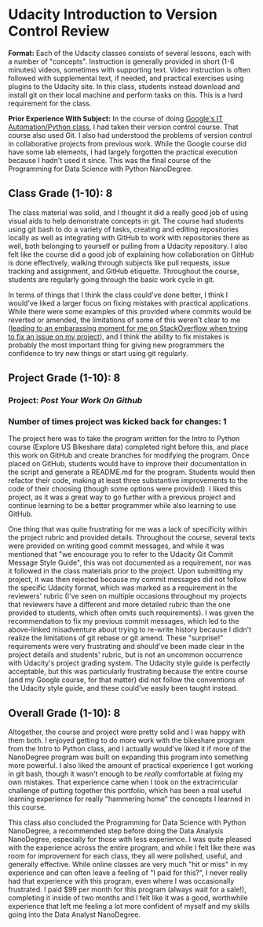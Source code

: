 # Udacity Introduction to Version Control Review
**Format:** Each of the Udacity classes consists of several lessons, each with a number of "concepts". Instruction is generally provided in short (1-6 minutes) videos, sometimes with supporting text. Video instruction is often followed with supplemental text, if needed, and practical exercises using plugins to the Udacity site. In this class, students instead download and install git on their local machine and perform tasks on this. This is a hard requirement for the class.

**Prior Experience With Subject:** In the course of doing [Google's IT Automation/Python class](https://www.coursera.org/professional-certificates/google-it-automation), I had taken their version control course. That course also used Git. I also had understood the problems of version control in collaborative projects from previous work. While the Google course did have some lab elements, I had largely forgotten the practical execution because I hadn't used it since. This was the final course of the Programming for Data Science with Python NanoDegree.

## Class Grade (1-10): **8**
The class material was solid, and I thought it did a really good job of using visual aids to help demonstrate concepts in git. The course had students using git bash to do a variety of tasks, creating and editing repositories locally as well as integrating with GitHub to work with repositories there as well, both belonging to yourself or pulling from a Udacity repository. I also felt like the course did a good job of explaining how collaboration on GitHub is done effectively, walking through subjects like pull requests, issue tracking and assignment, and GitHub etiquette. Throughout the course, students are regularly going through the basic work cycle in git. 

In terms of things that I think the class could've done better, I think I would've liked a larger focus on fixing mistakes with practical applications. While there were some examples of this provided where commits would be reverted or amended, the limitations of some of this weren't clear to me ([leading to an embarassing moment for me on StackOverflow when trying to fix an issue on my project](https://stackoverflow.com/questions/68493547/why-does-git-rebase-reword-keep-making-new-comments)), and I think the ability to fix mistakes is probably the most important thing for giving new programmers the confidence to try new things or start using git regularly. 

## Project Grade (1-10): **8**
### Project: *Post Your Work On Github*
### Number of times project was kicked back for changes: **1**
The project here was to take the program written for the Intro to Python course (Explore US Bikeshare data) completed right before this, and place this work on GitHub and create branches for modifying the program. Once placed on GitHub, students would have to improve their documentation in the script and generate a README.md for the program. Students would then refactor their code, making at least three substantive improvements to the code of their choosing (though some options were provided). I liked this project, as it was a great way to go further with a previous project and continue learning to be a better programmer while also learning to use GitHub. 

One thing that was quite frustrating for me was a lack of specificity within the project rubric and provided details. Throughout the course, several texts were provided on writing good commit messages, and while it was mentioned that "we encourage you to refer to the Udacity Git Commit Message Style Guide", this was not documented as a requirement, nor was it followed in the class materials prior to the project. Upon submitting my project, it was then rejected because my commit messages did not follow the specific Udacity format, which was marked as a requirement in the reviewers' rubric (I've seen on multiple occasions throughout my projects that reviewers have a different and more detailed rubric than the one provided to students, which often omits such requirements). I was given the recommendation to fix my previous commit messages, which led to the above-linked misadventure about trying to re-write history because I didn't realize the limitations of git rebase or git amend. These "surprise!" requirements were very frustrating and should've been made clear in the project details and students' rubric, but is not an uncommon occurrence with Udacity's project grading system. The Udacity style guide is perfectly acceptable, but this was particularly frustrating because the entire course (and my Google course, for that matter) did not follow the conventions of the Udacity style guide, and these could've easily been taught instead. 

## Overall Grade (1-10): **8**
Altogether, the course and project were pretty solid and I was happy with them both. I enjoyed getting to do more work with the bikeshare program from the Intro to Python class, and I actually would've liked it if more of the NanoDegree program was built on expanding this program into something more powerful. I also liked the amount of practical experience I got working in git bash, though it wasn't enough to be *really* comfortable at fixing my own mistakes. That experience came when I took on the extracirricular challenge of putting together this portfolio, which has been a real useful learning experience for really "hammering home" the concepts I learned in this course. 

This class also concluded the Programming for Data Science with Python NanoDegree, a recommended step before doing the Data Analysis NanoDegree, especially for those with less experience. I was quite pleased with the experience across the entire program, and while I felt like there was room for improvement for each class, they all were polished, useful, and generally effective. While online classes are very much "hit or miss" in my experience and can often leave a feeling of "I paid for this?", I never really had that experience with this program, even where I was occasionally frustrated. I paid $99 per month for this program (always wait for a sale!), completing it inside of two months and I felt like it was a good, worthwhile experience that left me feeling a lot more confident of myself and my skills going into the Data Analyst NanoDegree. 